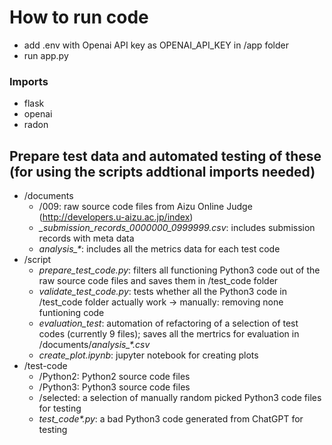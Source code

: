 # How to run code

- add .env with Openai API key as OPENAI_API_KEY in /app folder
- run app.py 


### Imports 

- flask
- openai
- radon


## Prepare test data and automated testing of these (for using the scripts addtional imports needed)

- /documents
    - /009: raw source code files from Aizu Online Judge (http://developers.u-aizu.ac.jp/index)
    - *_submission_records_0000000_0999999.csv*: includes submission records with meta data
    - *analysis_\**: includes all the metrics data for each test code 
- /script
    - *prepare_test_code.py*: filters all functioning Python3 code out of the raw source code files and saves them in /test_code folder
    - *validate_test_code.py*: tests whether all the Python3 code in /test_code folder actually work -> manually: removing none funtioning code
    - *evaluation_test*: automation of refactoring of a selection of test codes (currently 9 files); saves all the mertrics for evaluation in /documents/*analysis_\*.csv*
    - *create_plot.ipynb*: jupyter notebook for creating plots
- /test-code
    - /Python2: Python2 source code files
    - /Python3: Python3 source code files
    - /selected: a selection of manually random picked Python3 code files for testing 
    - *test_code\*.py*: a bad Python3 code generated from ChatGPT for testing
